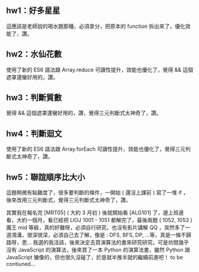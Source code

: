 ## hw1：好多星星
這應該是老師說的喝水題那種，必須拿分，把原本的 function 拆出來了，優化效能了，讚。

## hw2：水仙花數
使用了新的 ES6 語法跟 Array.reduce 可讀性提升，效能也優化了，覺得 && 這個遮罩還蠻好用的，讚。

## hw3：判斷質數
覺得 && 這個遮罩還蠻好用的，讚，覺得三元判斷式太神奇了，讚。

## hw4：判斷迴文
使用了新的 ES6 語法跟 Array.forEach 可讀性提升，效能也優化了，覺得三元判斷式太神奇了，讚。

## hw5：聯誼順序比大小
這題稍微有點難度了，很多要判斷的條件，一開始 ( 還沒上課前 ) 寫了一堆 if ，後來改用三元判斷式，覺得三元判斷式太神奇了，讚。

其實我在報名完 [MRT05] ( 大約 3 月初 ) 後就開始看 [ALG101] 了，邊上班邊看，大約一個月，看已經把 LIOJ 1001 - 1051 都解完了，最後兩題 ( 1052, 1053 ) 魔王 mid 等級，真的好難呀，必須自行研究，也沒有影片講解 QQ ，突然多了一道鴻溝，很深很深，必須自己去了解，像是 : DFS, BFS, DP,  ...等，真是一條不歸路呀，恩... 我選的我活該，後來決定去買演算法的書來研究研究，可是坊間幾乎沒有 JavaScript 的演算法，後來買了一本 Python 的演算法書，雖然 Python 跟 JavaScript 蠻像的，但也很久沒碰了，於是就半推半就的繼續前進吧！
to be contiuned...